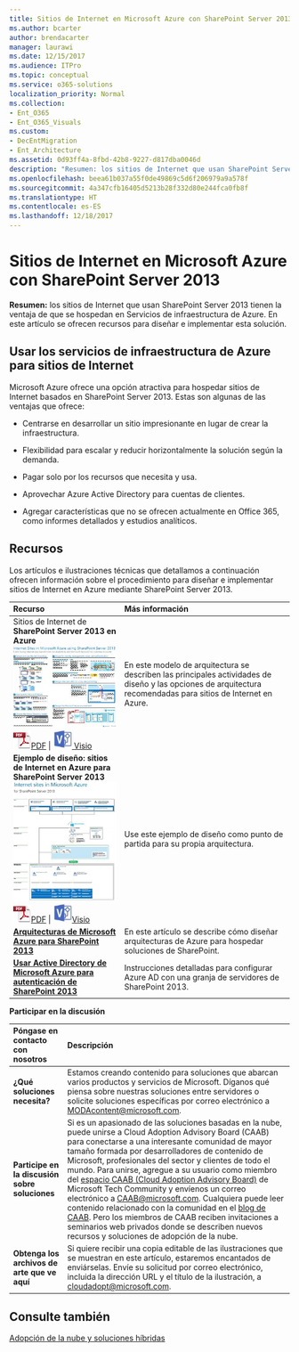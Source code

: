 ```yaml
---
title: Sitios de Internet en Microsoft Azure con SharePoint Server 2013
ms.author: bcarter
author: brendacarter
manager: laurawi
ms.date: 12/15/2017
ms.audience: ITPro
ms.topic: conceptual
ms.service: o365-solutions
localization_priority: Normal
ms.collection:
- Ent_O365
- Ent_O365_Visuals
ms.custom:
- DecEntMigration
- Ent_Architecture
ms.assetid: 0d93ff4a-8fbd-42b8-9227-d817dba0046d
description: "Resumen: los sitios de Internet que usan SharePoint Server 2013 tienen la ventaja de que se hospedan en Servicios de infraestructura de Azure. En este artículo se ofrecen recursos para diseñar e implementar esta solución."
ms.openlocfilehash: beea61b037a55f0de49869c5d6f206979a9a578f
ms.sourcegitcommit: 4a347cfb16405d5213b28f332d80e244fca0fb8f
ms.translationtype: HT
ms.contentlocale: es-ES
ms.lasthandoff: 12/18/2017
---
```

# <a name="internet-sites-in-microsoft-azure-using-sharepoint-server-2013"></a>Sitios de Internet en Microsoft Azure con SharePoint Server 2013

 **Resumen:** los sitios de Internet que usan SharePoint Server 2013 tienen la ventaja de que se hospedan en Servicios de infraestructura de Azure. En este artículo se ofrecen recursos para diseñar e implementar esta solución.
  
## <a name="using-azure-infrastructure-services-for-internet-sites"></a>Usar los servicios de infraestructura de Azure para sitios de Internet

Microsoft Azure ofrece una opción atractiva para hospedar sitios de Internet basados en SharePoint Server 2013. Estas son algunas de las ventajas que ofrece:
  
- Centrarse en desarrollar un sitio impresionante en lugar de crear la infraestructura.
    
- Flexibilidad para escalar y reducir horizontalmente la solución según la demanda.
    
- Pagar solo por los recursos que necesita y usa.
    
- Aprovechar Azure Active Directory para cuentas de clientes.
    
- Agregar características que no se ofrecen actualmente en Office 365, como informes detallados y estudios analíticos.
    
## <a name="resources"></a>Recursos

Los artículos e ilustraciones técnicas que detallamos a continuación ofrecen información sobre el procedimiento para diseñar e implementar sitios de Internet en Azure mediante SharePoint Server 2013.
  
|**Recurso**|**Más información**|
|:-----|:-----|
|Sitios de Internet de **SharePoint Server 2013 en Azure** <br/> [![Imagen de sitios de Internet en Azure usando SharePoint](images/MS_AZ_SPInternetSites.jpg)          ](https://go.microsoft.com/fwlink/p/?LinkId=392552) <br/> ![Archivo PDF](images/ITPro_Other_PDFicon.png)[PDF](https://go.microsoft.com/fwlink/p/?LinkId=392552)  \| [![Archivo de Visio](images/ITPro_Other_VisioIcon.jpg)          ](https://go.microsoft.com/fwlink/p/?LinkId=392551)[Visio](https://go.microsoft.com/fwlink/p/?LinkId=392551) <br/> |En este modelo de arquitectura se describen las principales actividades de diseño y las opciones de arquitectura recomendadas para sitios de Internet en Azure.  <br/> |
|**Ejemplo de diseño: sitios de Internet en Azure para SharePoint Server 2013** <br/> [![Imagen de la muestra de diseño: sitios de Internet en Microsoft Azure para SharePoint 2013](images/MS_AZ_InternetSitesDesignSample.jpg)          ](https://go.microsoft.com/fwlink/p/?LinkId=392549) <br/> ![Archivo PDF](images/ITPro_Other_PDFicon.png)[PDF](https://go.microsoft.com/fwlink/p/?LinkId=392549)  \| ![Archivo de Visio](images/ITPro_Other_VisioIcon.jpg)[Visio](https://go.microsoft.com/fwlink/p/?LinkId=392548) <br/> |Use este ejemplo de diseño como punto de partida para su propia arquitectura.  <br/> |
|**[Arquitecturas de Microsoft Azure para SharePoint 2013](microsoft-azure-architectures-for-sharepoint-2013.md)** <br/> |En este artículo se describe cómo diseñar arquitecturas de Azure para hospedar soluciones de SharePoint.  <br/> |
|**[Usar Active Directory de Microsoft Azure para autenticación de SharePoint 2013](using-microsoft-azure-active-directory-for-sharepoint-2013-authentication.md)** <br/> |Instrucciones detalladas para configurar Azure AD con una granja de servidores de SharePoint 2013.  <br/> |
   
**Participar en la discusión**

|**Póngase en contacto con nosotros**|**Descripción**|
|:-----|:-----|
|**¿Qué soluciones necesita?** <br/> |Estamos creando contenido para soluciones que abarcan varios productos y servicios de Microsoft. Díganos qué piensa sobre nuestras soluciones entre servidores o solicite soluciones específicas por correo electrónico a [MODAcontent@microsoft.com](mailto:cloudadopt@microsoft.com?Subject=[Cloud%20Adoption%20Content%20Feedback]:%20).<br/> |
|**Participe en la discusión sobre soluciones** <br/> |Si es un apasionado de las soluciones basadas en la nube, puede unirse a Cloud Adoption Advisory Board (CAAB) para conectarse a una interesante comunidad de mayor tamaño formada por desarrolladores de contenido de Microsoft, profesionales del sector y clientes de todo el mundo. Para unirse, agregue a su usuario como miembro del [espacio CAAB (Cloud Adoption Advisory Board)]((https://aka.ms/caab)) de Microsoft Tech Community y envíenos un correo electrónico a [CAAB@microsoft.com](mailto:caab@microsoft.com?Subject=I%20just%20joined%20the%20Cloud%20Adoption%20Advisory%20Board!). Cualquiera puede leer contenido relacionado con la comunidad en el [blog de CAAB]((https://blogs.technet.com/b/solutions_advisory_board/)). Pero los miembros de CAAB reciben invitaciones a seminarios web privados donde se describen nuevos recursos y soluciones de adopción de la nube.  <br/> |
|**Obtenga los archivos de arte que ve aquí** <br/> |Si quiere recibir una copia editable de las ilustraciones que se muestran en este artículo, estaremos encantados de enviárselas. Envíe su solicitud por correo electrónico, incluida la dirección URL y el título de la ilustración, a [cloudadopt@microsoft.com](mailto:cloudadopt@microsoft.com?subject=[Art%20Request]:%20).  <br/> |
   
## <a name="see-also"></a>Consulte también

[Adopción de la nube y soluciones híbridas](cloud-adoption-and-hybrid-solutions.md)



